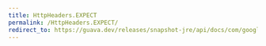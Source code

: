```yaml
---
title: HttpHeaders.EXPECT
permalink: /HttpHeaders.EXPECT/
redirect_to: https://guava.dev/releases/snapshot-jre/api/docs/com/google/common/net/HttpHeaders.html#EXPECT
---
```

